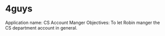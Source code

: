 # 4guys
Application name: CS Account Manger
Objectives: To let Robin manger the CS department account in general.